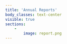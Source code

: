 ```yaml
---
title: 'Annual Reports'
body_classes: text-center
visible: true
sections:
    -
        image: report.png
---
```


